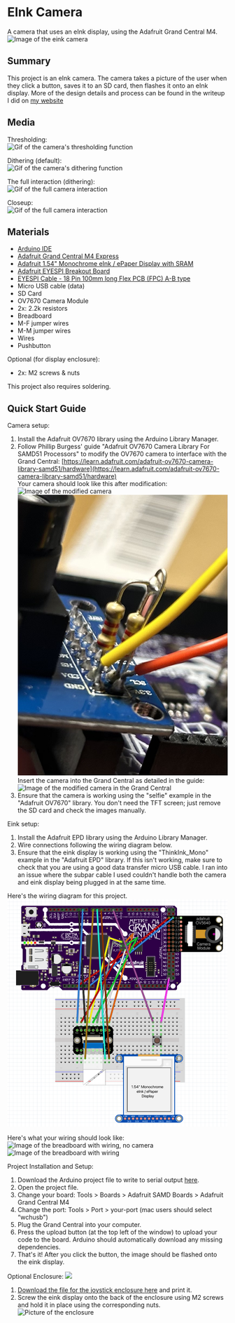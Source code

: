 # EInk Camera
A camera that uses an eInk display, using the Adafruit Grand Central M4.
![Image of the eink camera](Media/Images/ProjectPic.png)

## Summary
This project is an eInk camera. The camera takes a picture of the user when they click a button, saves it to an SD card, then flashes it onto an eInk display. 
More of the design details and process can be found in the writeup I did on [my website](https://davidjihwan.com/TODO)

## Media
Thresholding: <br />
![Gif of the camera's thresholding function](Media/Gifs/threshold.gif)

Dithering (default): <br />
![Gif of the camera's dithering function](Media/Gifs/dither1.gif)

The full interaction (dithering): <br />
![Gif of the full camera interaction](Media/Gifs/fullInteraction.gif)

Closeup: <br />
![Gif of the full camera interaction](Media/Gifs/eInkCloseup.gif)

## Materials
- [Arduino IDE](https://www.arduino.cc/en/software)
- [Adafruit Grand Central M4 Express](http://www.adafruit.com/product/4064#tutorials)
- [Adafruit 1.54" Monochrome eInk / ePaper Display with SRAM](http://www.adafruit.com/product/4196#tutorials)
- [Adafruit EYESPI Breakout Board](http://www.adafruit.com/product/5613#tutorials)
- [EYESPI Cable - 18 Pin 100mm long Flex PCB (FPC) A-B type](https://www.adafruit.com/product/5239#tutorials)
- Micro USB cable (data)
- SD Card
- OV7670 Camera Module
- 2x: 2.2k resistors
- Breadboard
- M-F jumper wires
- M-M jumper wires
- Wires
- Pushbutton
  
Optional (for display enclosure):
- 2x: M2 screws & nuts

This project also requires soldering.

## Quick Start Guide
Camera setup:
1. Install the Adafruit OV7670 library using the Arduino Library Manager. 
2. Follow Phillip Burgess' guide "Adafruit OV7670 Camera Library For SAMD51 Processors" to modify the OV7670 camera to interface with the Grand Central: 
[https://learn.adafruit.com/adafruit-ov7670-camera-library-samd51/hardware](https://learn.adafruit.com/adafruit-ov7670-camera-library-samd51/hardware)  
Your camera should look like this after modification:
![Image of the modified camera](Media/Images/CameraSoldering1.png)
![Image of the modified camera](Media/Images/CameraSoldering2.png)
Insert the camera into the Grand Central as detailed in the guide:
![Image of the modified camera in the Grand Central](Media/Images/CameraAttached.png)
3. Ensure that the camera is working using the "selfie" example in the "Adafruit OV7670" library. You don't need the TFT screen; just remove the SD card and check the images manually. 

Eink setup:
1. Install the Adafruit EPD library using the Arduino Library Manager. 
2. Wire connections following the wiring diagram below.
3. Ensure that the eink display is working using the "ThinkInk_Mono" example in the "Adafruit EPD" library. If this isn't working, make sure to check that you are using a good data transfer micro USB cable. I ran into an issue where the subpar cable I used couldn't handle both the camera and eink display being plugged in at the same time.

Here's the wiring diagram for this project. 
![Image of the Fritzing wiring diagram](Media/Images/EInkFritzing.png)

Here's what your wiring should look like:
![Image of the breadboard with wiring, no camera](Media/Images/EInkWiring.png)
![Image of the breadboard with wiring](Media/Images/WiringFull.png)

Project Installation and Setup:
1. Download the Arduino project file to write to serial output [here](Arduino/Eink_Camera/Eink_Camera.ino).
3. Open the project file.
4. Change your board: Tools > Boards > Adafruit SAMD Boards > Adafruit Grand Central M4
5. Change the port: Tools > Port > your-port (mac users should select “wchusb")
6. Plug the Grand Central into your computer.
7. Press the upload button (at the top left of the window) to upload your code to the board. Arduino should automatically download any missing dependencies. 
8. That's it! After you click the button, the image should be flashed onto the eink display. 

Optional Enclosure:
<a href="url"><img src="Media/Images/enclosure_model.png" width="400">
1. Download the file for the joystick enclosure [here](3D_Models/EInkStandScaled.stl) and print it.
2. Screw the eink display onto the back of the enclosure using M2 screws and hold it in place using the corresponding nuts.
![Picture of the enclosure](Media/Images/Enclosure1.png)
